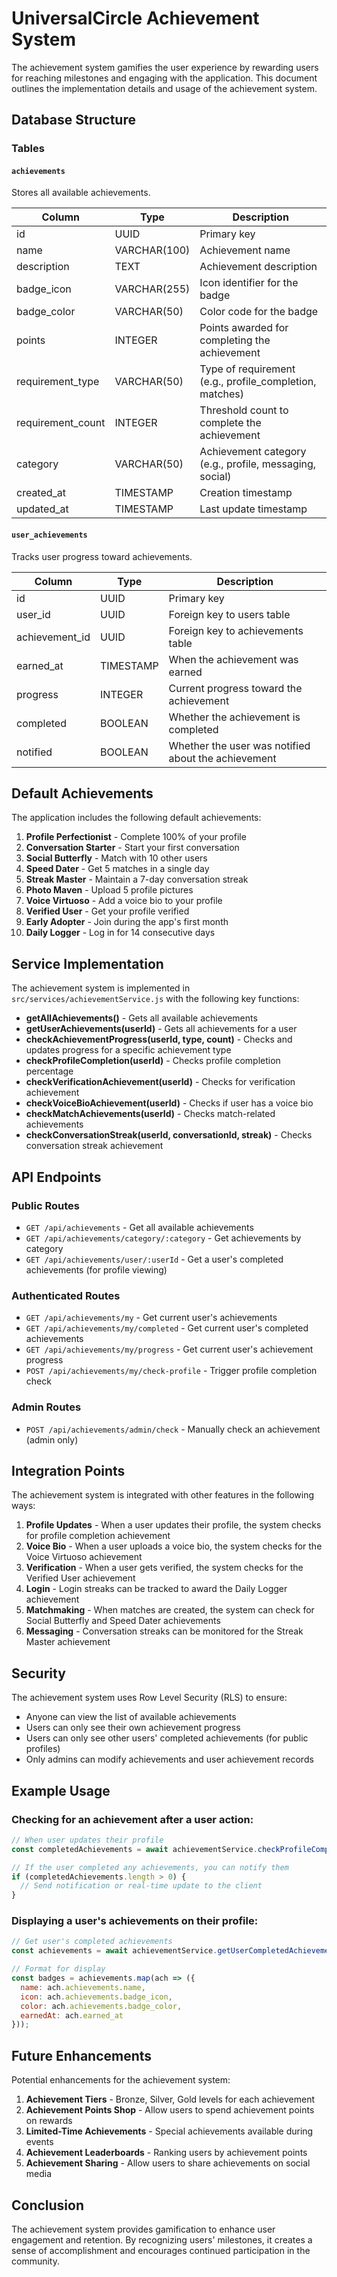 # UniversalCircle Achievement System

The achievement system gamifies the user experience by rewarding users for reaching milestones and engaging with the application. This document outlines the implementation details and usage of the achievement system.

## Database Structure

### Tables

#### `achievements` 
Stores all available achievements.

| Column | Type | Description |
|--------|------|-------------|
| id | UUID | Primary key |
| name | VARCHAR(100) | Achievement name |
| description | TEXT | Achievement description |
| badge_icon | VARCHAR(255) | Icon identifier for the badge |
| badge_color | VARCHAR(50) | Color code for the badge |
| points | INTEGER | Points awarded for completing the achievement |
| requirement_type | VARCHAR(50) | Type of requirement (e.g., profile_completion, matches) |
| requirement_count | INTEGER | Threshold count to complete the achievement |
| category | VARCHAR(50) | Achievement category (e.g., profile, messaging, social) |
| created_at | TIMESTAMP | Creation timestamp |
| updated_at | TIMESTAMP | Last update timestamp |

#### `user_achievements` 
Tracks user progress toward achievements.

| Column | Type | Description |
|--------|------|-------------|
| id | UUID | Primary key |
| user_id | UUID | Foreign key to users table |
| achievement_id | UUID | Foreign key to achievements table |
| earned_at | TIMESTAMP | When the achievement was earned |
| progress | INTEGER | Current progress toward the achievement |
| completed | BOOLEAN | Whether the achievement is completed |
| notified | BOOLEAN | Whether the user was notified about the achievement |

## Default Achievements

The application includes the following default achievements:

1. **Profile Perfectionist** - Complete 100% of your profile
2. **Conversation Starter** - Start your first conversation
3. **Social Butterfly** - Match with 10 other users
4. **Speed Dater** - Get 5 matches in a single day
5. **Streak Master** - Maintain a 7-day conversation streak
6. **Photo Maven** - Upload 5 profile pictures
7. **Voice Virtuoso** - Add a voice bio to your profile
8. **Verified User** - Get your profile verified
9. **Early Adopter** - Join during the app's first month
10. **Daily Logger** - Log in for 14 consecutive days

## Service Implementation

The achievement system is implemented in `src/services/achievementService.js` with the following key functions:

- **getAllAchievements()** - Gets all available achievements
- **getUserAchievements(userId)** - Gets all achievements for a user
- **checkAchievementProgress(userId, type, count)** - Checks and updates progress for a specific achievement type
- **checkProfileCompletion(userId)** - Checks profile completion percentage
- **checkVerificationAchievement(userId)** - Checks for verification achievement
- **checkVoiceBioAchievement(userId)** - Checks if user has a voice bio
- **checkMatchAchievements(userId)** - Checks match-related achievements
- **checkConversationStreak(userId, conversationId, streak)** - Checks conversation streak achievement

## API Endpoints

### Public Routes

- `GET /api/achievements` - Get all available achievements
- `GET /api/achievements/category/:category` - Get achievements by category
- `GET /api/achievements/user/:userId` - Get a user's completed achievements (for profile viewing)

### Authenticated Routes

- `GET /api/achievements/my` - Get current user's achievements
- `GET /api/achievements/my/completed` - Get current user's completed achievements
- `GET /api/achievements/my/progress` - Get current user's achievement progress
- `POST /api/achievements/my/check-profile` - Trigger profile completion check

### Admin Routes

- `POST /api/achievements/admin/check` - Manually check an achievement (admin only)

## Integration Points

The achievement system is integrated with other features in the following ways:

1. **Profile Updates** - When a user updates their profile, the system checks for profile completion achievement
2. **Voice Bio** - When a user uploads a voice bio, the system checks for the Voice Virtuoso achievement
3. **Verification** - When a user gets verified, the system checks for the Verified User achievement
4. **Login** - Login streaks can be tracked to award the Daily Logger achievement
5. **Matchmaking** - When matches are created, the system can check for Social Butterfly and Speed Dater achievements
6. **Messaging** - Conversation streaks can be monitored for the Streak Master achievement

## Security

The achievement system uses Row Level Security (RLS) to ensure:
- Anyone can view the list of available achievements
- Users can only see their own achievement progress
- Users can only see other users' completed achievements (for public profiles)
- Only admins can modify achievements and user achievement records

## Example Usage

### Checking for an achievement after a user action:

```javascript
// When user updates their profile
const completedAchievements = await achievementService.checkProfileCompletion(userId);

// If the user completed any achievements, you can notify them
if (completedAchievements.length > 0) {
  // Send notification or real-time update to the client
}
```

### Displaying a user's achievements on their profile:

```javascript
// Get user's completed achievements
const achievements = await achievementService.getUserCompletedAchievements(userId);

// Format for display
const badges = achievements.map(ach => ({
  name: ach.achievements.name,
  icon: ach.achievements.badge_icon,
  color: ach.achievements.badge_color,
  earnedAt: ach.earned_at
}));
```

## Future Enhancements

Potential enhancements for the achievement system:

1. **Achievement Tiers** - Bronze, Silver, Gold levels for each achievement
2. **Achievement Points Shop** - Allow users to spend achievement points on rewards
3. **Limited-Time Achievements** - Special achievements available during events
4. **Achievement Leaderboards** - Ranking users by achievement points
5. **Achievement Sharing** - Allow users to share achievements on social media

## Conclusion

The achievement system provides gamification to enhance user engagement and retention. By recognizing users' milestones, it creates a sense of accomplishment and encourages continued participation in the community. 